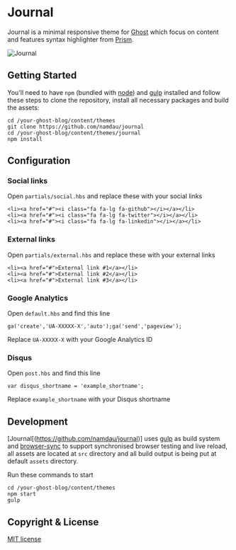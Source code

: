 # Journal

Journal is a minimal responsive theme for [Ghost](http://github.com/tryghost/ghost/) which focus on content and features syntax highlighter from [Prism](http://prismjs.com/).

![Journal](https://raw.githubusercontent.com/namdau/journal/master/screenshot.png)

## Getting Started
You'll need to have `npm` (bundled with [node](https://nodejs.org/)) and [gulp](http://gulpjs.com/) installed and follow these steps to clone the repository, install all necessary packages and build the assets:


	cd /your-ghost-blog/content/themes
	git clone https://github.com/namdau/journal
	cd /your-ghost-blog/content/themes/journal
	npm install


## Configuration
### Social links
Open `partials/social.hbs` and replace these with your social links

	<li><a href="#"><i class="fa fa-lg fa-github"></i></a></li>
	<li><a href="#"><i class="fa fa-lg fa-twitter"></i></a></li>
	<li><a href="#"><i class="fa fa-lg fa-linkedin"></i></a></li>

### External links
Open `partials/external.hbs` and replace these with your external links

	<li><a href="#">External link #1</a></li>
	<li><a href="#">External link #2</a></li>
	<li><a href="#">External link #3</a></li>

### Google Analytics
Open `default.hbs` and find this line

	ga('create','UA-XXXXX-X','auto');ga('send','pageview');

Replace `UA-XXXXX-X` with your Google Analytics ID

### Disqus
Open `post.hbs` and find this line

	var disqus_shortname = 'example_shortname';

Replace `example_shortname` with your Disqus shortname

## Development
[Journal[(https://github.com/namdau/journal)] uses [gulp](http://gulpjs.com/) as build system and [browser-sync](https://www.browsersync.io) to support synchronised browser testing and live reload, all assets are located at `src` directory and all build output is being put at default `assets` directory.

Run these commands to start

	cd /your-ghost-blog/content/themes
	npm start
	gulp


## Copyright & License
[MIT license](LICENSE)
